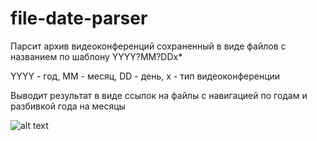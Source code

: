 # file-date-parser

Парсит архив видеоконференций сохраненный в виде файлов с названием по шаблону YYYY?MM?DDx*

YYYY - год, ММ - месяц, DD - день, x - тип видеоконференции

Выводит результат в виде ссылок на файлы с навигацией по годам и разбивкой года на месяцы

![alt text](https://github.com/zokikoz/file-date-parser/blob/main/.file-parser.jpg?raw=true)
